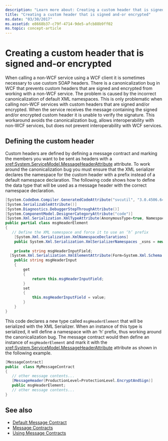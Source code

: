 ```yaml
---
description: "Learn more about: Creating a custom header that is signed and-or encrypted"
title: "Creating a custom header that is signed and-or encrypted"
ms.date: "03/30/2017"
ms.assetid: e8668b37-c79f-4714-9de5-afcb88b9ff02
ms.topic: concept-article
---
```

# Creating a custom header that is signed and-or encrypted

When calling a non-WCF service using a WCF client it is sometimes necessary to use custom SOAP headers. There is a canonicalization bug in WCF that prevents custom headers that are signed and encrypted from working with a non-WCF service. The problem is caused by the incorrect canonicalization of default XML namespaces. This is only problematic when calling non-WCF services with custom headers that are signed and/or encrypted.  When the service receives the message containing the signed and/or encrypted custom header it is unable to verify the signature. This workaround avoids the canonicalization bug, allows interoperability with non-WCF services, but does not prevent interoperability with WCF services.  
  
## Defining the custom header  

 Custom headers are defined by defining a message contract and marking the members you want to be sent as headers with a <xref:System.ServiceModel.MessageHeaderAttribute> attribute. To work around the canonicalization bug you must ensure that the XML serializer declares the namespace for the custom header with a prefix instead of a default namespace declaration. The following code shows how to define the data type that will be used as a message header with the correct namespace declaration.  
  
```csharp
[System.CodeDom.Compiler.GeneratedCodeAttribute("svcutil", "3.0.4506.648")]  
[System.SerializableAttribute()]  
[System.Diagnostics.DebuggerStepThroughAttribute()]  
[System.ComponentModel.DesignerCategoryAttribute("code")]  
[System.Xml.Serialization.XmlTypeAttribute(AnonymousType=true, Namespace="http://www.example.org/getMessage/")]  
public partial class msgHeaderElement  
{  
   // Define the XML namespace and force it to use an ‘h’ prefix  
    [System.Xml.Serialization.XmlNamespaceDeclarations]  
    public System.Xml.Serialization.XmlSerializerNamespaces _xsns = new System.Xml.Serialization.XmlSerializerNamespaces(new System.Xml.XmlQualifiedName[] { new System.Xml.XmlQualifiedName("h", "http://www.example.org/getMessage/") });  
  
    private string msgHeaderInputField;  
  [System.Xml.Serialization.XmlElementAttribute(Form=System.Xml.Schema.XmlSchemaForm.Unqualified, Order=0)]  
    public string msgHeaderInput  
    {  
        get  
        {  
            return this.msgHeaderInputField;  
        }  
        set  
        {  
            this.msgHeaderInputField = value;  
        }  
    }  
}  
```  
  
 This code declares a new type called `msgHeaderElement` that will be serialized with the XML Serializer. When an instance of this type is serialized, it will define a namespace with an ‘h’ prefix, thus working around the canonicalization bug.  The message contract would then define an instance of `msgHeaderElement` and mark it with the <xref:System.ServiceModel.MessageHeaderAttribute> attribute as shown in the following example.  
  
```csharp
[MessageContract]  
public  class MyMessageContract  
{  
   // other message contents...  
   [MessageHeader(ProductionLevel=ProtectionLevel.EncryptAndSign)]  
   public msgHeaderElement;  
   // other message contents...  
}  
```  
  
## See also

- [Default Message Contract](../samples/default-message-contract.md)
- [Message Contracts](../samples/message-contracts.md)
- [Using Message Contracts](using-message-contracts.md)
